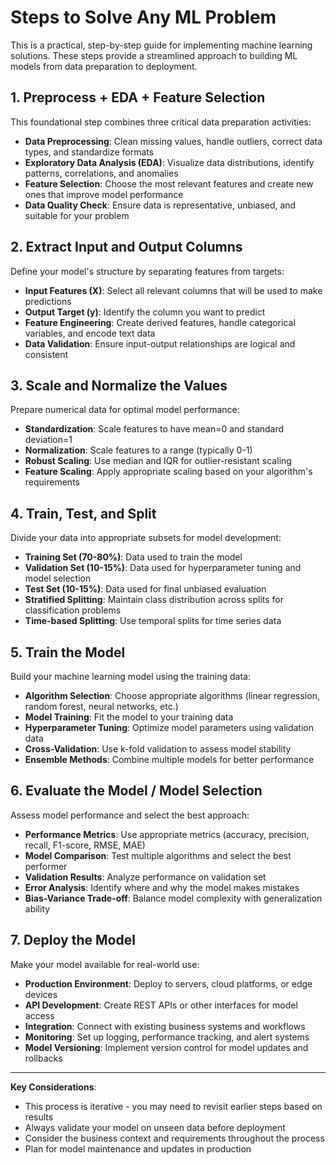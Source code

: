 # Steps to Solve Any ML Problem

This is a practical, step-by-step guide for implementing machine learning solutions. These steps provide a streamlined approach to building ML models from data preparation to deployment.

## 1. **Preprocess + EDA + Feature Selection**
This foundational step combines three critical data preparation activities:
- **Data Preprocessing**: Clean missing values, handle outliers, correct data types, and standardize formats
- **Exploratory Data Analysis (EDA)**: Visualize data distributions, identify patterns, correlations, and anomalies
- **Feature Selection**: Choose the most relevant features and create new ones that improve model performance
- **Data Quality Check**: Ensure data is representative, unbiased, and suitable for your problem

## 2. **Extract Input and Output Columns**
Define your model's structure by separating features from targets:
- **Input Features (X)**: Select all relevant columns that will be used to make predictions
- **Output Target (y)**: Identify the column you want to predict
- **Feature Engineering**: Create derived features, handle categorical variables, and encode text data
- **Data Validation**: Ensure input-output relationships are logical and consistent

## 3. **Scale and Normalize the Values**
Prepare numerical data for optimal model performance:
- **Standardization**: Scale features to have mean=0 and standard deviation=1
- **Normalization**: Scale features to a range (typically 0-1)
- **Robust Scaling**: Use median and IQR for outlier-resistant scaling
- **Feature Scaling**: Apply appropriate scaling based on your algorithm's requirements

## 4. **Train, Test, and Split**
Divide your data into appropriate subsets for model development:
- **Training Set (70-80%)**: Data used to train the model
- **Validation Set (10-15%)**: Data used for hyperparameter tuning and model selection
- **Test Set (10-15%)**: Data used for final unbiased evaluation
- **Stratified Splitting**: Maintain class distribution across splits for classification problems
- **Time-based Splitting**: Use temporal splits for time series data

## 5. **Train the Model**
Build your machine learning model using the training data:
- **Algorithm Selection**: Choose appropriate algorithms (linear regression, random forest, neural networks, etc.)
- **Model Training**: Fit the model to your training data
- **Hyperparameter Tuning**: Optimize model parameters using validation data
- **Cross-Validation**: Use k-fold validation to assess model stability
- **Ensemble Methods**: Combine multiple models for better performance

## 6. **Evaluate the Model / Model Selection**
Assess model performance and select the best approach:
- **Performance Metrics**: Use appropriate metrics (accuracy, precision, recall, F1-score, RMSE, MAE)
- **Model Comparison**: Test multiple algorithms and select the best performer
- **Validation Results**: Analyze performance on validation set
- **Error Analysis**: Identify where and why the model makes mistakes
- **Bias-Variance Trade-off**: Balance model complexity with generalization ability

## 7. **Deploy the Model**
Make your model available for real-world use:
- **Production Environment**: Deploy to servers, cloud platforms, or edge devices
- **API Development**: Create REST APIs or other interfaces for model access
- **Integration**: Connect with existing business systems and workflows
- **Monitoring**: Set up logging, performance tracking, and alert systems
- **Model Versioning**: Implement version control for model updates and rollbacks

---

**Key Considerations**:
- This process is iterative - you may need to revisit earlier steps based on results
- Always validate your model on unseen data before deployment
- Consider the business context and requirements throughout the process
- Plan for model maintenance and updates in production
